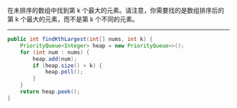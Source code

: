 在未排序的数组中找到第 k 个最大的元素。请注意，你需要找的是数组排序后的第 k 个最大的元素，而不是第 k 个不同的元素。

***

```Java
public int findKthLargest(int[] nums, int k) {
    PriorityQueue<Integer> heap = new PriorityQueue<>();
    for (int num : nums) {
        heap.add(num);
        if (heap.size() > k) {
            heap.poll();
        }
    }
    return heap.peek();
}
```